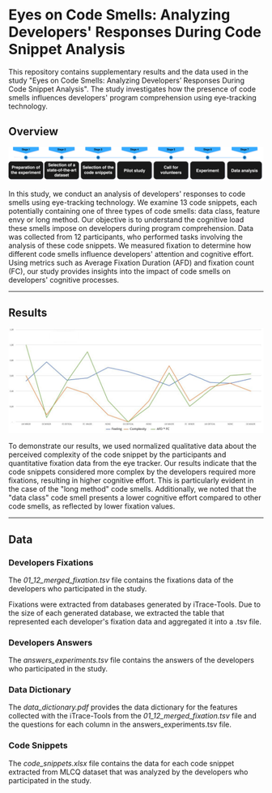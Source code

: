 # Eyes on Code Smells: Analyzing Developers' Responses During Code Snippet Analysis

This repository contains supplementary results and the data used in the study "Eyes on Code Smells: Analyzing Developers’ Responses During Code Snippet Analysis". The study investigates how the presence of code smells influences developers' program comprehension using eye-tracking technology.

## Overview

![Overview](overview.png)

In this study, we conduct an analysis of developers' responses to code smells using eye-tracking technology. We examine 13 code snippets, each potentially containing one of three types of code smells: data class, feature envy or long method. Our objective is to understand the cognitive load these smells impose on developers during program comprehension. Data was collected from 12 participants, who performed tasks involving the analysis of these code snippets. We measured fixation to determine how different code smells influence developers' attention and cognitive effort. Using metrics such as Average Fixation Duration (AFD) and fixation count (FC), our study provides insights into the impact of code smells on developers' cognitive processes.

-----

## Results

![Correlation between Perceived Complexity, Feeling and Cognitive Effort in Code Snippets](feeling_complexity_fixation.png)

To demonstrate our results, we used normalized qualitative data about the perceived complexity of the code snippet by the participants and quantitative fixation data from the eye tracker. Our results indicate that the code snippets considered more complex by the developers required more fixations, resulting in higher cognitive effort. This is particularly evident in the case of the "long method" code smells. Additionally, we noted that the "data class" code smell presents a lower cognitive effort compared to other code smells, as reflected by lower fixation values.

--------

## Data

### Developers Fixations

The *01_12_merged_fixation.tsv* file contains the fixations data of the developers who participated in the study.

Fixations were extracted from databases generated by iTrace-Tools. Due to the size of each generated database, we extracted the table that represented each developer's fixation data and aggregated it into a .tsv file.

### Developers Answers

The *answers_experiments.tsv* file contains the answers of the developers who participated in the study.

### Data Dictionary

The *data_dictionary.pdf* provides the data dictionary for the features collected with the iTrace-Tools from the *01_12_merged_fixation.tsv* file and the questions for each column in the answers_experiments.tsv file.

### Code Snippets

The *code_snippets.xlsx* file contains the data for each code snippet extracted from MLCQ dataset that was analyzed by the developers who participated in the study.

